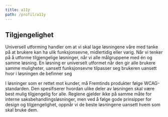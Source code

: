 ```yaml
---
title: a11y
path: /profil/a11y
---
```


## Tilgjengelighet

Universell utforming handler om at vi skal lage løsningene våre med tanke på at brukere kan ha ulik funksjonsevne, midlertidig eller varig. Når vi tenker på å utforme tilgjengelige løsninger, når vi alle målgruppene med én og samme løsning.
En løsning er universelt utformet når den
gir alle brukere samme muligheter, uansett funksjonsevne
tilpasser seg brukeren uansett hvor i løsningen de befinner seg

I løsninger som er rettet mot kunder, må Fremtinds produkter følge WCAG-standarden. Den spesifiserer hvordan ulike deler av løsningen skal være best mulig tilgjengelig for alle. Reglene gjelder ikke på samme måte for interne saksbehandlingsløsninger, men ved å følge gode prinsipper for design og tilgjengelighet, oppnår vi de beste løsningene uansett hvem som skal bruke dem.
